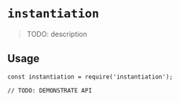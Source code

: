 # `instantiation`

> TODO: description

## Usage

```
const instantiation = require('instantiation');

// TODO: DEMONSTRATE API
```
